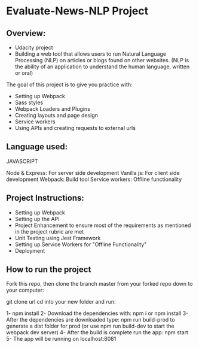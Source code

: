 # Evaluate-News-NLP Project

## Overview:

- Udacity project
- Building a web tool that allows users to run Natural Language Processing (NLP) on articles or blogs found on other websites. (NLP is the ability of an application to understand the human language, written or oral) 

The goal of this project is to give you practice with:
- Setting up Webpack
- Sass styles
- Webpack Loaders and Plugins
- Creating layouts and page design
- Service workers
- Using APIs and creating requests to external urls

## Language used:

JAVASCRIPT

Node & Express: For server side development
Vanilla js: For client side development
Webpack: Build tool
Service workers: Offline functionality

## Project Instructions:

- Setting up Webpack
- Setting up the API
- Project Enhancement to ensure most of the requirements as mentioned in the project rubric are met
- Unit Testing using Jest Framework
- Setting up Service Workers for "Offline Functionality"
- Deployment

## How to run the project
Fork this repo, then clone the branch master from your forked repo down to your computer:

git clone url
cd into your new folder and run:

1- npm install
2- Download the dependencies with: npm i or npm install
3- After the dependencies are downloaded type: npm run build-prod to generate a dist folder for prod
(or use npm run build-dev to start the webpack dev server)
4-  After the build is complete run the app: npm start
5- The app will be running on localhost:8081